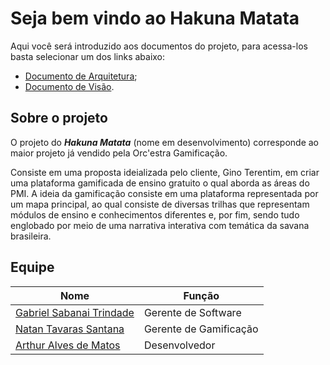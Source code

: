 # Seja bem vindo ao Hakuna Matata

Aqui você será introduzido aos documentos do projeto, para acessa-los basta selecionar um dos links abaixo:

 * [Documento de Arquitetura](./architecture.md);  
 * [Documento de Visão](./vision.md).

## Sobre o projeto

 O projeto do ***Hakuna Matata*** (nome em desenvolvimento) corresponde ao maior projeto já vendido pela Orc'estra Gamificação. 
 
 Consiste em uma proposta ideializada pelo cliente, Gino Terentim, em criar uma plataforma gamificada de ensino gratuito o qual aborda as áreas do PMI. A ideia da gamificação consiste em uma plataforma representada por um mapa principal, ao qual consiste de diversas trilhas que representam módulos de ensino e conhecimentos diferentes e, por fim, sendo tudo englobado por meio de uma narrativa interativa com temática da savana brasileira.

## Equipe

|Nome | Função |
| --- | ------ |
|[Gabriel Sabanai Trindade](https://github.com/Sabanai104)| Gerente de Software|
|[Natan Tavaras Santana](https://github.com/Neitan2001)| Gerente de Gamificação|
| [Arthur Alves de Matos](https://github.com/Arthur-Matos) | Desenvolvedor |




